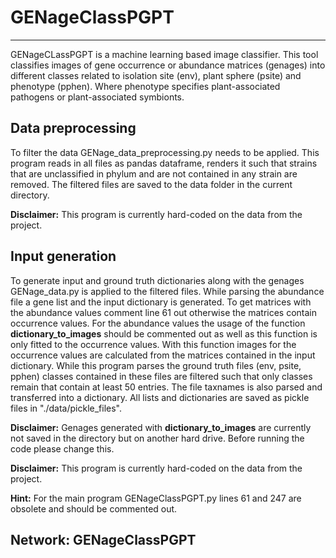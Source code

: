 # GENageClassPGPT
***
GENageCLassPGPT is a machine learning based image classifier. 
This tool classifies images of gene occurrence or abundance matrices (genages) into different classes related to isolation site (env), plant sphere (psite) and 
phenotype (pphen). Where phenotype specifies plant-associated pathogens or 
plant-associated symbionts.

## Data preprocessing
To filter the data GENage_data_preprocessing.py needs to be applied. This 
program reads in all files as pandas dataframe, renders it such that strains 
that are unclassified in phylum and are not contained in any strain are removed.
The filtered files are saved to the data folder in the current directory.

__Disclaimer:__ This program is currently hard-coded on the data from the project.

## Input generation
To generate input and ground truth dictionaries along with the genages GENage_data.py is applied to the filtered files. While parsing the abundance 
file a gene list and the input dictionary is generated. To get matrices with the 
abundance values comment line 61 out otherwise the matrices contain occurrence values. For the abundance values the usage of the function __dictionary_to_images__ should be commented out as well as this function is 
only fitted to the occurrence values.  With this function images for the occurrence values are calculated from the matrices contained in the input dictionary. While this program parses the ground truth files (env, psite, pphen) classes contained in these files are filtered such that only classes remain that contain at least 50 entries. The file taxnames is also parsed and transferred into a dictionary. All lists and dictionaries are saved as pickle files in "./data/pickle_files".  

__Disclaimer:__ Genages generated with __dictionary_to_images__ are currently 
not saved in the directory but on another hard drive. Before running the code please change this.

__Disclaimer:__ This program is currently hard-coded on the data from the project.

__Hint:__ For the main program GENageClassPGPT.py lines 61 and 247 are obsolete 
and should be commented out.

## Network: GENageClassPGPT
